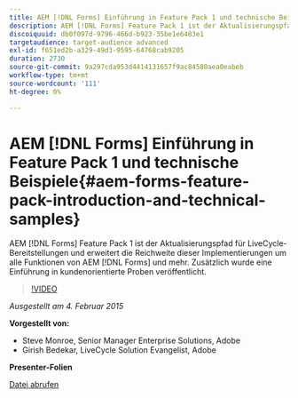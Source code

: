 ```yaml
---
title: AEM [!DNL Forms] Einführung in Feature Pack 1 und technische Beispiele
description: AEM [!DNL Forms] Feature Pack 1 ist der Aktualisierungspfad für LiveCycle-Bereitstellungen und erweitert die Reichweite dieser Implementierungen um alle Funktionen von AEM [!DNL Forms] und mehr. Zusätzlich wurde eine Einführung in kundenorientierte Proben veröffentlicht.
discoiquuid: db0f097d-9796-466d-b923-35be1e6483e1
targetaudience: target-audience advanced
exl-id: f651ed2b-a329-49d3-9595-64768cab9205
duration: 2730
source-git-commit: 9a297cda953d4414131657f9ac84580aea0eabeb
workflow-type: tm+mt
source-wordcount: '111'
ht-degree: 0%

---
```


# AEM [!DNL Forms] Einführung in Feature Pack 1 und technische Beispiele{#aem-forms-feature-pack-introduction-and-technical-samples}

AEM [!DNL Forms] Feature Pack 1 ist der Aktualisierungspfad für LiveCycle-Bereitstellungen und erweitert die Reichweite dieser Implementierungen um alle Funktionen von AEM [!DNL Forms] und mehr. Zusätzlich wurde eine Einführung in kundenorientierte Proben veröffentlicht.

>[!VIDEO](https://video.tv.adobe.com/v/19380/?quality=9)

*Ausgestellt am 4. Februar 2015*

**Vorgestellt von:**

* Steve Monroe, Senior Manager Enterprise Solutions, Adobe
* Girish Bedekar, LiveCycle Solution Evangelist, Adobe

**Presenter-Folien**

[Datei abrufen](assets/aem-forms-fp1-2015-0204.pdf)
<!--
[Get back to the Overview](https://helpx.adobe.com/experience-manager/kt/eseminars/gems/aem-index.html)
-->
